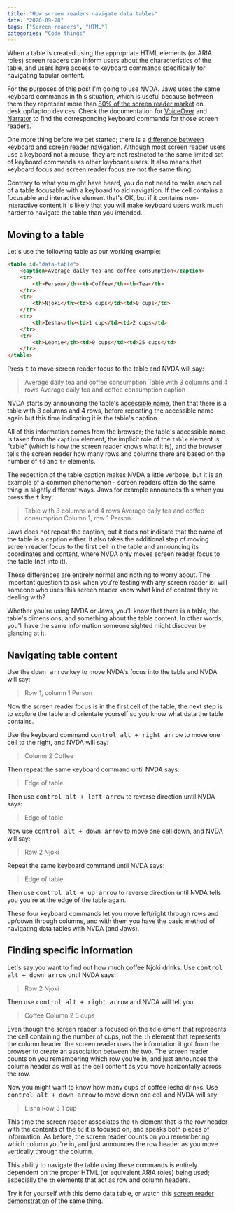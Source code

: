 ```yaml
---
title: "How screen readers navigate data tables"
date: "2020-09-28"
tags: ["Screen readers", "HTML"]
categories: "Code things"
---
```


When a table is created using the appropriate HTML elements (or ARIA roles) screen readers can inform users about the characteristics of the table, and users have access to keyboard commands specifically for navigating tabular content. 

For the purposes of this post I'm going to use NVDA. Jaws uses the same keyboard commands in this situation, which is useful because between them they represent more than [80% of the screen reader market](https://webaim.org/projects/screenreadersurvey8/#primary) on desktop/laptop devices. Check the documentation for [VoiceOver](https://www.apple.com/voiceover/info/guide/_1133.html) and [Narrator](https://support.microsoft.com/en-us/help/22806/windows-10-narrator-keyboard-commands-touch-gestures) to find the corresponding keyboard commands for those screen readers.

One more thing before we get started; there is a [difference between keyboard and screen reader navigation](/the-difference-between-keyboard-and-screen-reader-navigation/). Although most screen reader users use a keyboard not a mouse, they are not restricted to the same limited set of keyboard commands as other keyboard users. It also means that keyboard focus and screen reader focus are not the same thing.

Contrary to what you might have heard, you do not need to make each cell of a table focusable with a keyboard to aid navigation. If the cell contains a focusable and interactive element that's OK, but if it contains non-interactive content it is likely that you will make keyboard users work much harder to navigate the table than you intended.

## Moving to a table

Let's use the following table as our working example:

```html
<table id="data-table">
    <caption>Average daily tea and coffee consumption</caption>
    <tr>
        <th>Person</th><th>Coffee</th><th>Tea</th>
    </tr>
    <tr>
        <th>Njoki</th><td>5 cups</td><td>0 cups</td>
    </tr>
    <tr>
        <th>Iesha</th><td>1 cup</td><td>2 cups</td>
    </tr>
    <tr>
        <th>Léonie</th><td>0 cups</td><td>25 cups</td>
    </tr>
</table>
```

Press <kbd>t</kbd> to move screen reader focus to the table and NVDA will say:

> Average daily tea and coffee consumption
> Table with 3 columns and 4 rows
> Average daily tea and coffee consumption caption

NVDA starts by announcing the table's [accessible name](https://developer.paciellogroup.com/blog/2017/04/what-is-an-accessible-name/), then that there is a table with 3 columns and 4 rows, before repeating the accessible name again but this time indicating it is the table's caption. 

All of this information comes from the browser; the table's accessible name is taken from the `caption` element, the implicit role of the `table` element is "table" (which is how the screen reader knows what it is), and the browser tells the screen reader how many rows and columns there are based on the number of `td` and `tr` elements.

The repetition of the table caption makes NVDA a little verbose, but it is an example of a common phenomenon - screen readers often do the same thing in slightly different ways. Jaws for example announces this when you press the <kbd>t</kbd> key:

> Table with 3 columns and 4 rows
> Average daily tea and coffee consumption
> Column 1, row 1
> Person

Jaws does not repeat the caption, but it does not indicate that the name of the table is a caption either. It also takes the additional step of moving screen reader focus to the first cell in the table and announcing its coordinates and content, where NVDA only moves screen reader focus to the table (not into it).

These differences are entirely normal and nothing to worry about. The important question to ask when you're testing with any screen reader is: will someone who uses this screen reader know what kind of content they're dealing with?

Whether you're using NVDA or Jaws, you'll know that there is a table, the table's dimensions, and something about the table content. In other words, you'll have the same information someone sighted might discover by glancing at it.

## Navigating table content

Use the <kbd>down arrow</kbd> key to move NVDA's focus into the table and NVDA will say:

> Row 1, column 1
> Person

Now the screen reader focus is in the first cell of the table, the next step is to explore the table and orientate yourself so you know what data the table contains.

Use the keyboard command <kbd>control alt + right arrow</kbd> to move one cell to the right, and NVDA will say:

> Column 2
> Coffee

Then repeat the same keyboard command until NVDA says:

> Edge of table

Then use <kbd>control alt + left arrow</kbd> to reverse direction until NVDA says:

> Edge of table

Now use <kbd>control alt + down arrow</kbd> to move one cell down, and NVDA will say:

> Row 2
> Njoki

Repeat the same keyboard command until NVDA says:

> Edge of table

Then use <kbd>control alt + up arrow</kbd> to reverse direction until NVDA tells you you're at the edge of the table again.

These four keyboard commands let you move left/right through rows and up/down through columns, and with them you have the basic method of navigating data tables with NVDA (and Jaws).

## Finding specific information

Let's say you want to find out  how much coffee Njoki drinks. Use <kbd>control alt + down arrow</kbd> until NVDA says:

> Row 2
> Njoki

Then use <kbd>control alt + right arrow</kbd> and NVDA will tell you:

> Coffee
> Column 2
> 5 cups

Even though the screen reader is focused on the `td` element that represents the cell containing the number of cups, not the `th` element that represents the column header, the screen reader uses the information it got from the browser to create an association between the two. The screen reader counts on you remembering which row you're in, and just announces the column header as well as the cell content as you move horizontally across the row.

Now you might want to know how many cups of coffee Iesha drinks. Use <kbd>control alt + down arrow</kbd> to move down one cell and NVDA will say:

> Eisha
> Row 3
> 1 cup

This time the screen reader associates the `th` element that is the row header with the contents of the `td` it is focused on, and speaks both pieces of information. As before, the screen reader counts on you remembering which column you're in, and just announces the row header as you move vertically through the column.

This ability to navigate the table using these commands is entirely dependent on the proper HTML (or equivalent ARIA roles) being used; especially the `th` elements that act as row and column headers.

Try it for yourself with this demo data table, or watch this [screen reader demonstration](https://youtu.be/X1KR4u94cho) of the same thing.

